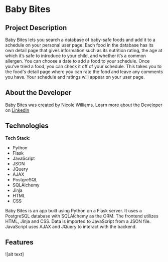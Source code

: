 # Baby Bites


## Project Description 

Baby Bites lets you search a database of baby-safe foods and add it to a schedule on your personal user page. Each food in the database has its own detail page that gives information such as its nutrition rating, the age at which it’s safe to introduce to your child, and whether it’s a common allergen. You can choose a date to add a food to your schedule. Once you've tried a food, you can check it off of your schedule. This takes you to the food's detail page where you can rate the food and leave any comments you have. Your schedule and ratings will appear on your user page.


## About the Developer

Baby Bites was created by Nicole Williams. Learn more about the Developer on [LinkedIn](https://www.linkedin.com/in/nicole-williams-14204880/)


## Technologies 

**Tech Stack:**

- Python 
- Flask
- JavaScript 
- JSON
- JQuery 
- AJAX 
- PostgreSQL 
- SQLAlchemy
- Jinja 
- HTML
- CSS


Baby Bites is an app built using Python on a Flask server. It uses a PostgreSQL database with SQLAlchemy as the ORM. The frontend utilizes HTML, Jinja and CSS. Data is imported to JavaScript from a JSON file. JavaScript uses AJAX and JQuery to interact with the backend. 


## Features

![alt text]
